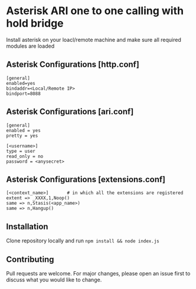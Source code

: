 # Asterisk ARI one to one calling with hold bridge

Install asterisk on your loacl/remote machine and make sure all required modules are loaded 

## Asterisk Configurations [http.conf]
```asterisk
[general]
enabled=yes
bindaddr=<Local/Remote IP>
bindport=8088
```

## Asterisk Configurations [ari.conf]

```asterisk
[general]
enabled = yes
pretty = yes

[<username>]
type = user
read_only = no
password = <anysecret>
```

## Asterisk Configurations [extensions.conf]

```asterisk
[<context_name>]       # in which all the extensions are registered 
extent => _XXXX,1,Noop()
same => n,Stasis(<app_name>)
same => n,Hangup()
```

## Installation

Clone repository locally and run ```npm install && node index.js```

## Contributing
Pull requests are welcome. For major changes, please open an issue first to discuss what you would like to change.
